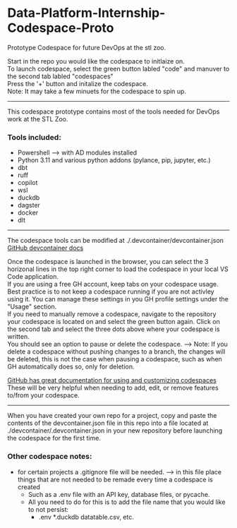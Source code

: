 # Data-Platform-Internship-Codespace-Proto 
Prototype Codespace for future DevOps at the stl zoo.

Start in the repo you would like the codespace to initlaize on.  
To launch codespace, select the green button labled "code" and manuver to the second tab labled "codespaces"  
Press the '+' button and initalize the codespace.  
Note: It may take a few minuets for the codespace to spin up.  

---

This codespace prototype contains most of the tools needed for DevOps work at the STL Zoo.  
### Tools included:  
- Powershell --> with AD modules installed
- Python 3.11 and various python addons (pylance, pip, jupyter, etc.)
- dbt
- ruff
- copilot
- wsl
- duckdb
- dagster
- docker
- dlt

---

The codespace tools can be modified at ./.devcontainer/devcontainer.json  
[GitHub devcontainer docs](https://docs.github.com/en/codespaces/setting-up-your-project-for-codespaces/configuring-dev-containers/adding-features-to-a-devcontainer-file)  

Once the codespace is launched in the browser, you can select the 3 horizonal lines in the top right corner to load the codespace in your local VS Code application.  
If you are using a free GH account, keep tabs on your codespace usage. Best practice is to not keep a codespace running if you are not activley using it. You can manage these settings in you GH profile settings under the "Usage" section.  
If you need to manually remove a codespace, navigate to the repository your codespace is located on and select the green button again. Click on the second tab and select the three dots above where your codespace is written.  
You should see an option to pause or delete the codespace. --> Note: If you delete a codespace without pushing changes to a branch, the changes will be deleted, this is not the case when pausing a codespace, such as when GH automatically does so, only for deletion.  


[GitHub has great documentation for using and customizing codespaces](https://docs.github.com/en/codespaces)  
These will be very helpful when needing to add, edit, or remove features to/from your codespace.  

---

When you have created your own repo for a project, copy and paste the contents of the devcontainer.json file in this repo into a file located at ./devcontainer/.devcontainer.json in your new repository before launching the codespace for the first time.  

### Other codespace notes:  
- for certain projects a .gitignore file will be needed. --> in this file place things that are not needed to be remade every time a codespace is created
  - Such as a .env file with an API key, database files, or pycache.
  - All you need to do for this is to add the file name that you would like to not persist:
     - .env *.duckdb datatable.csv, etc.
